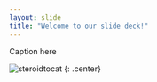 ```yaml
---
layout: slide
title: "Welcome to our slide deck!"
---
```


Caption here

![steroidtocat](https://octodex.github.com/images/steroidtocat.png)
{: .center}

